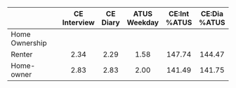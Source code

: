 
|                      | CE<br>Interview |  CE<br>Diary | ATUS<br>Weekday | CE:Int<br>%ATUS | CE:Dia<br>%ATUS |
| -------------------- | :----------: | :----------: | :----------: | :----------: | :----------: |
| Home Ownership       |              |              |              |              |              |
| Renter               |         2.34 |         2.29 |         1.58 |       147.74 |       144.47 |
| Home-owner           |         2.83 |         2.83 |         2.00 |       141.49 |       141.75 |

